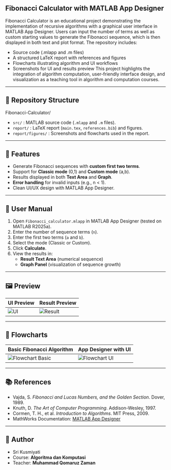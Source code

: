 ## Fibonacci Calculator with MATLAB App Designer

Fibonacci Calculator is an educational project demonstrating the implementation of recursive algorithms with a graphical user interface in MATLAB App Designer. Users can input the number of terms as well as custom starting values to generate the Fibonacci sequence, which is then displayed in both text and plot format. The repository includes:
- Source code (.mlapp and .m files)
- A structured LaTeX report with references and figures
- Flowcharts illustrating algorithm and UI workflows
- Screenshots for UI and results preview
This project highlights the integration of algorithm computation, user-friendly interface design, and visualization as a teaching tool in algorithm and computation courses.

---

## 📂 Repository Structure
Fibonacci-Calculator/
- `src/` : MATLAB source code (`.mlapp` and `.m` files).
- `report/` : LaTeX report (`main.tex`, `references.bib`) and figures.
- `report/figures/` : Screenshots and flowcharts used in the report.

---

## 🚀 Features
- Generate Fibonacci sequences with **custom first two terms**.
- Support for **Classic mode** (0,1) and **Custom mode** (a,b).
- Results displayed in both **Text Area** and **Graph**.
- **Error handling** for invalid inputs (e.g., n < 1).
- Clean UI/UX design with MATLAB App Designer.

---

## 📖 User Manual
1. Open `Fibonacci_calculator.mlapp` in MATLAB App Designer (tested on MATLAB R2025a).
2. Enter the number of sequence terms (`n`).
3. Enter the first two terms (`a` and `b`).
4. Select the mode (Classic or Custom).
5. Click **Calculate**.
6. View the results in:
   - **Result Text Area** (numerical sequence)
   - **Graph Panel** (visualization of sequence growth)

---

## 🖼️ Preview

| UI Preview | Result Preview |
|------------|----------------|
| ![UI](images/screenshot_ui.png) | ![Result](images/screenshot_result.png) |

---

## 🔎 Flowcharts

| Basic Fibonacci Algorithm | App Designer with UI |
|---------------------------|----------------------|
| ![Flowchart Basic](images/flowchart_fibonacci.png) | ![Flowchart UI](images/flowchart_ui.png) |

---

## 📚 References
- Vajda, S. *Fibonacci and Lucas Numbers, and the Golden Section*. Dover, 1989.  
- Knuth, D. *The Art of Computer Programming*. Addison-Wesley, 1997.  
- Cormen, T. H., et al. *Introduction to Algorithms*. MIT Press, 2009.  
- MathWorks Documentation: [MATLAB App Designer](https://www.mathworks.com/help/matlab/app-designer.html)

---

## 👤 Author
- Sri Kusmiyati 
- Course: **Algoritma dan Komputasi**  
- Teacher: **Muhammad Qomaruz Zaman**  
